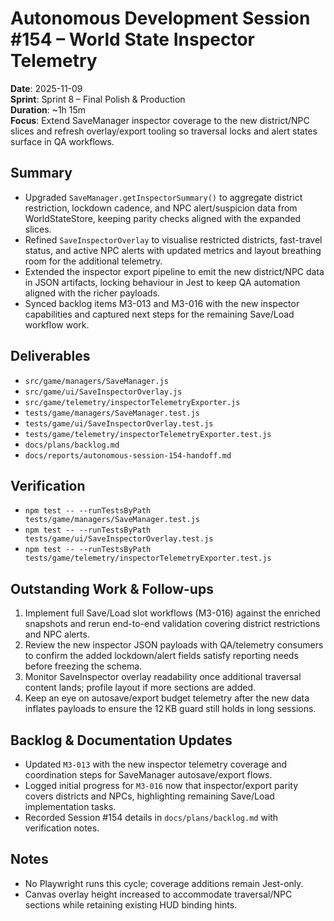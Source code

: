 # Autonomous Development Session #154 – World State Inspector Telemetry

**Date**: 2025-11-09  
**Sprint**: Sprint 8 – Final Polish & Production  
**Duration**: ~1h 15m  
**Focus**: Extend SaveManager inspector coverage to the new district/NPC slices and refresh overlay/export tooling so traversal locks and alert states surface in QA workflows.

## Summary
- Upgraded `SaveManager.getInspectorSummary()` to aggregate district restriction, lockdown cadence, and NPC alert/suspicion data from WorldStateStore, keeping parity checks aligned with the expanded slices.
- Refined `SaveInspectorOverlay` to visualise restricted districts, fast-travel status, and active NPC alerts with updated metrics and layout breathing room for the additional telemetry.
- Extended the inspector export pipeline to emit the new district/NPC data in JSON artifacts, locking behaviour in Jest to keep QA automation aligned with the richer payloads.
- Synced backlog items M3-013 and M3-016 with the new inspector capabilities and captured next steps for the remaining Save/Load workflow work.

## Deliverables
- `src/game/managers/SaveManager.js`
- `src/game/ui/SaveInspectorOverlay.js`
- `src/game/telemetry/inspectorTelemetryExporter.js`
- `tests/game/managers/SaveManager.test.js`
- `tests/game/ui/SaveInspectorOverlay.test.js`
- `tests/game/telemetry/inspectorTelemetryExporter.test.js`
- `docs/plans/backlog.md`
- `docs/reports/autonomous-session-154-handoff.md`

## Verification
- `npm test -- --runTestsByPath tests/game/managers/SaveManager.test.js`
- `npm test -- --runTestsByPath tests/game/ui/SaveInspectorOverlay.test.js`
- `npm test -- --runTestsByPath tests/game/telemetry/inspectorTelemetryExporter.test.js`

## Outstanding Work & Follow-ups
1. Implement full Save/Load slot workflows (M3-016) against the enriched snapshots and rerun end-to-end validation covering district restrictions and NPC alerts.
2. Review the new inspector JSON payloads with QA/telemetry consumers to confirm the added lockdown/alert fields satisfy reporting needs before freezing the schema.
3. Monitor SaveInspector overlay readability once additional traversal content lands; profile layout if more sections are added.
4. Keep an eye on autosave/export budget telemetry after the new data inflates payloads to ensure the 12 KB guard still holds in long sessions.

## Backlog & Documentation Updates
- Updated `M3-013` with the new inspector telemetry coverage and coordination steps for SaveManager autosave/export flows.
- Logged initial progress for `M3-016` now that inspector/export parity covers districts and NPCs, highlighting remaining Save/Load implementation tasks.
- Recorded Session #154 details in `docs/plans/backlog.md` with verification notes.

## Notes
- No Playwright runs this cycle; coverage additions remain Jest-only.
- Canvas overlay height increased to accommodate traversal/NPC sections while retaining existing HUD binding hints.
